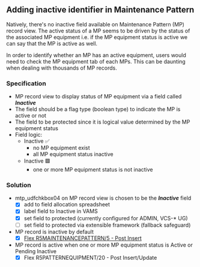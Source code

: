 ## Adding inactive identifier in Maintenance Pattern
Natively, there's no inactive field available on Maintenance Pattern (MP) record view. The active status of a MP seems to be driven by the status of the associated MP equipment i.e. if the MP equipment status is active we can say that the MP is active as well.

In order to identify whether an MP has an active equipment, users would need to check the MP equipment tab of each MPs. This can be daunting when dealing with thousands of MP records.

### Specification
- MP record view to display status of MP equipment via a field called ***Inactive***
- The field should be a flag type (boolean type) to indicate the MP is active or not
- The field to be protected since it is logical value determined by the MP equipment status
- Field logic:
  - Inactive :white_check_mark:
    - no MP equipment exist
    - all MP equipment status inactive
  - Inactive :green_square:
    - one or more MP equipment status is not inactive

### Solution
- mtp_udfchkbox04 on MP record view is chosen to be the  ***Inactive*** field
  - [x] add to field allocation spreadsheet
  - [x] label field to Inactive in VAMS
  - [x] set field to protected (currently configured for ADMIN, VCS-* UG)
  - [ ] set field to protected via extensible framework (fallback safeguard)
- MP record is inactive by default
  - [x] [Flex R5MAINTENANCEPATTERN/5 - Post Insert](./R5MAINTENANCEPATTERNS_5_Post_Insert.sql)
- MP record is active when one or more MP equipment status is Active or Pending Inactive
  - [x] Flex R5PATTERNEQUIPMENT/20 - Post Insert/Update
